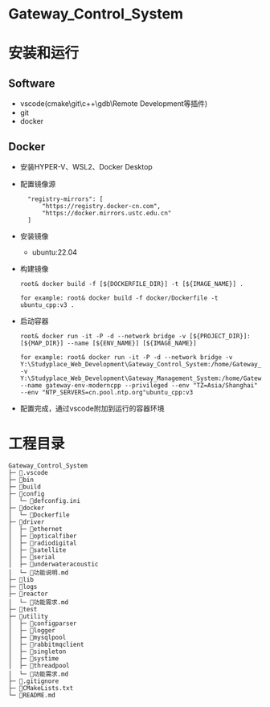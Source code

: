 # Gateway_Control_System

# 安装和运行

## Software
* vscode(cmake\git\c++\gdb\Remote Development等插件)
* git
* docker

## Docker
* 安装HYPER-V、WSL2、Docker Desktop
* 配置镜像源
  ```
    "registry-mirrors": [
        "https://registry.docker-cn.com",
        "https://docker.mirrors.ustc.edu.cn"
    ]
  ```
* 安装镜像
  * ubuntu:22.04

* 构建镜像
  ```
  root& docker build -f [${DOCKERFILE_DIR}] -t [${IMAGE_NAME}] .

  for example: root& docker build -f docker/Dockerfile -t ubuntu_cpp:v3 .
  ```

* 启动容器
  ```
  root& docker run -it -P -d --network bridge -v [${PROJECT_DIR}]:[${MAP_DIR}] --name [${ENV_NAME}] [${IMAGE_NAME}]
  
  for example: root& docker run -it -P -d --network bridge -v Y:\Studyplace_Web_Development\Gateway_Control_System:/home/Gateway_Control_System -v Y:\Studyplace_Web_Development\Gateway_Management_System:/home/Gateway_Management_System --name gateway-env-moderncpp --privileged --env "TZ=Asia/Shanghai" --env "NTP_SERVERS=cn.pool.ntp.org"ubuntu_cpp:v3
  ```

* 配置完成，通过vscode附加到运行的容器环境

# 工程目录
```
Gateway_Control_System
├─ 📁.vscode
├─ 📁bin
├─ 📁build
├─ 📁config
│  └─ 📄defconfig.ini
├─ 📁docker
│  └─ 📄Dockerfile
├─ 📁driver
│  ├─ 📁ethernet
│  ├─ 📁opticalfiber
│  ├─ 📁radiodigital
│  ├─ 📁satellite
│  ├─ 📁serial
│  ├─ 📁underwateracoustic
│  └─ 📄功能说明.md
├─ 📁lib
├─ 📁logs
├─ 📁reactor
│  └─ 📄功能需求.md
├─ 📁test
├─ 📁utility
│  ├─ 📁configparser
│  ├─ 📁logger
│  ├─ 📁mysqlpool
│  ├─ 📁rabbitmqclient
│  ├─ 📁singleton
│  ├─ 📁systime
│  ├─ 📁threadpool
│  └─ 📄功能需求.md
├─ 📄.gitignore
├─ 📄CMakeLists.txt
└─ 📄README.md
```